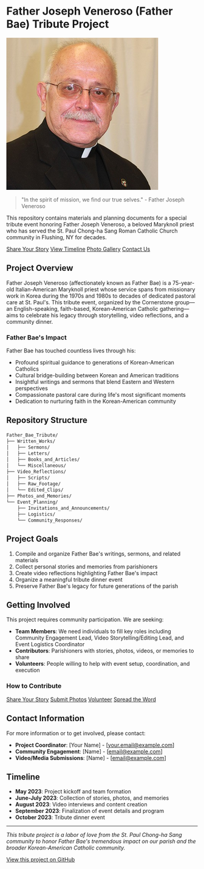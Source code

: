 # Father Joseph Veneroso (Father Bae) Tribute Project

![Father Bae](assets/images/father-bae.jpg)

> "In the spirit of mission, we find our true selves." - Father Joseph Veneroso

This repository contains materials and planning documents for a special tribute event honoring Father Joseph Veneroso, a beloved Maryknoll priest who has served the St. Paul Chong-ha Sang Roman Catholic Church community in Flushing, NY for decades.

<div class="hero-nav">
  <a href="Event_Planning/Invitations_and_Announcements/share_your_story.md" class="hero-nav-button primary">Share Your Story</a>
  <a href="Event_Planning/timeline.md" class="hero-nav-button">View Timeline</a>
  <a href="Photos_and_Memories/gallery.md" class="hero-nav-button">Photo Gallery</a>
  <a href="#contact-information" class="hero-nav-button">Contact Us</a>
</div>

## Project Overview

Father Joseph Veneroso (affectionately known as Father Bae) is a 75-year-old Italian-American Maryknoll priest whose service spans from missionary work in Korea during the 1970s and 1980s to decades of dedicated pastoral care at St. Paul's. This tribute event, organized by the Cornerstone group—an English-speaking, faith-based, Korean-American Catholic gathering—aims to celebrate his legacy through storytelling, video reflections, and a community dinner.

### Father Bae's Impact

Father Bae has touched countless lives through his:
- Profound spiritual guidance to generations of Korean-American Catholics
- Cultural bridge-building between Korean and American traditions
- Insightful writings and sermons that blend Eastern and Western perspectives
- Compassionate pastoral care during life's most significant moments
- Dedication to nurturing faith in the Korean-American community

## Repository Structure

```
Father_Bae_Tribute/
├── Written_Works/
│   ├── Sermons/
│   ├── Letters/
│   ├── Books_and_Articles/
│   └── Miscellaneous/
├── Video_Reflections/
│   ├── Scripts/
│   ├── Raw_Footage/
│   └── Edited_Clips/
├── Photos_and_Memories/
└── Event_Planning/
    ├── Invitations_and_Announcements/
    ├── Logistics/
    └── Community_Responses/
```

## Project Goals

1. Compile and organize Father Bae's writings, sermons, and related materials
2. Collect personal stories and memories from parishioners
3. Create video reflections highlighting Father Bae's impact
4. Organize a meaningful tribute dinner event
5. Preserve Father Bae's legacy for future generations of the parish

## Getting Involved

This project requires community participation. We are seeking:

- **Team Members**: We need individuals to fill key roles including Community Engagement Lead, Video Storytelling/Editing Lead, and Event Logistics Coordinator
- **Contributors**: Parishioners with stories, photos, videos, or memories to share
- **Volunteers**: People willing to help with event setup, coordination, and execution

### How to Contribute

<div class="hero-nav">
  <a href="Event_Planning/Invitations_and_Announcements/share_your_story.md" class="hero-nav-button">Share Your Story</a>
  <a href="mailto:email@example.com" class="hero-nav-button">Submit Photos</a>
  <a href="#contact-information" class="hero-nav-button">Volunteer</a>
  <a href="https://twitter.com/intent/tweet?text=Join%20us%20in%20honoring%20Father%20Joseph%20Veneroso%20(Father%20Bae)%20at%20St.%20Paul%20Chong-ha%20Sang%20Church.%20Learn%20more%20at%20https://yourusername.github.io/Father_Bae_Tribute/" class="hero-nav-button">Spread the Word</a>
</div>

## Contact Information

For more information or to get involved, please contact:

- **Project Coordinator**: [Your Name] - [your.email@example.com]
- **Community Engagement**: [Name] - [email@example.com]
- **Video/Media Submissions**: [Name] - [email@example.com]

## Timeline

- **May 2023**: Project kickoff and team formation
- **June-July 2023**: Collection of stories, photos, and memories
- **August 2023**: Video interviews and content creation
- **September 2023**: Finalization of event details and program
- **October 2023**: Tribute dinner event

---

*This tribute project is a labor of love from the St. Paul Chong-ha Sang community to honor Father Bae's tremendous impact on our parish and the broader Korean-American Catholic community.*

[View this project on GitHub](https://github.com/yourusername/Father_Bae_Tribute) 